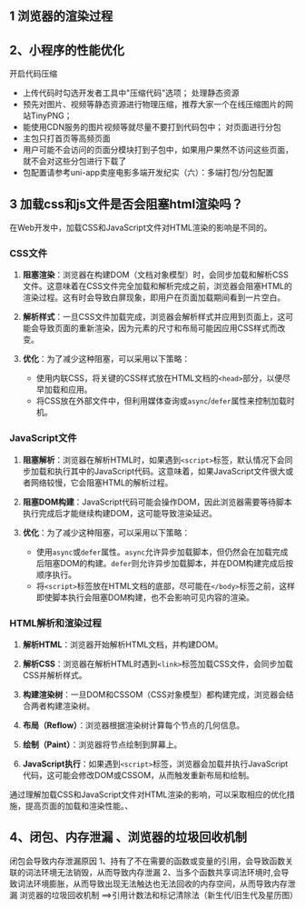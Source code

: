 ## 1 浏览器的渲染过程
## 2、小程序的性能优化
开启代码压缩
 - 上传代码时勾选开发者工具中"压缩代码"选项；
处理静态资源
- 预先对图片、视频等静态资源进行物理压缩，推荐大家一个在线压缩图片的网站TinyPNG；
- 能使用CDN服务的图片视频等就尽量不要打到代码包中； 
对页面进行分包
- 主包只打首页等高频页面
- 用户可能不会访问的页面分模块打到子包中，如果用户果然不访问这些页面，就不会对这些分包进行下载了
- 包配置请参考uni-app卖座电影多端开发纪实（六）：多端打包/分包配置
## 3 加载css和js文件是否会阻塞html渲染吗？

  在Web开发中，加载CSS和JavaScript文件对HTML渲染的影响是不同的。

### CSS文件

1. **阻塞渲染**：浏览器在构建DOM（文档对象模型）时，会同步加载和解析CSS文件。这意味着在CSS文件完全加载和解析完成之前，浏览器会阻塞HTML的渲染过程。这有时会导致白屏现象，即用户在页面加载期间看到一片空白。

2. **解析样式**：一旦CSS文件加载完成，浏览器会解析样式并应用到页面上，这可能会导致页面的重新渲染，因为元素的尺寸和布局可能因应用CSS样式而改变。

3. **优化**：为了减少这种阻塞，可以采用以下策略：
   - 使用内联CSS，将关键的CSS样式放在HTML文档的`<head>`部分，以便尽早加载和应用。
   - 将CSS放在外部文件中，但利用媒体查询或`async`/`defer`属性来控制加载时机。

### JavaScript文件

1. **阻塞解析**：浏览器在解析HTML时，如果遇到`<script>`标签，默认情况下会同步加载和执行其中的JavaScript代码。这意味着，如果JavaScript文件很大或者网络较慢，它会阻塞HTML的解析过程。

2. **阻塞DOM构建**：JavaScript代码可能会操作DOM，因此浏览器需要等待脚本执行完成后才能继续构建DOM，这可能导致渲染延迟。

3. **优化**：为了减少这种阻塞，可以采用以下策略：
   - 使用`async`或`defer`属性。`async`允许异步加载脚本，但仍然会在加载完成后阻塞DOM的构建。`defer`则允许异步加载脚本，并在DOM构建完成后按顺序执行。
   - 将`<script>`标签放在HTML文档的底部，尽可能在`</body>`标签之前，这样即使脚本执行会阻塞DOM构建，也不会影响可见内容的渲染。

### HTML解析和渲染过程

1. **解析HTML**：浏览器开始解析HTML文档，并构建DOM。

2. **解析CSS**：浏览器在解析HTML时遇到`<link>`标签加载CSS文件，会同步加载CSS并解析样式。

3. **构建渲染树**：一旦DOM和CSSOM（CSS对象模型）都构建完成，浏览器会结合两者构建渲染树。

4. **布局（Reflow）**：浏览器根据渲染树计算每个节点的几何信息。

5. **绘制（Paint）**：浏览器将节点绘制到屏幕上。

6. **JavaScript执行**：如果遇到`<script>`标签，浏览器会加载并执行JavaScript代码，这可能会修改DOM或CSSOM，从而触发重新布局和绘制。

通过理解加载CSS和JavaScript文件对HTML渲染的影响，可以采取相应的优化措施，提高页面的加载和渲染性能。、

## 4、闭包、内存泄漏 、浏览器的垃圾回收机制
  闭包会导致内存泄漏原因
  1、持有了不在需要的函数或变量的引用，会导致函数关联的词法环境无法销毁，从而导致内存泄漏
  2、当多个函数共享词法环境时,会导致词法环境膨胀，从而导致出现无法触达也无法回收的内存空间，从而导致内存泄漏
 浏览器的垃圾回收机制 ==>引用计数法和标记清除法（新生代/旧生代及星历图）